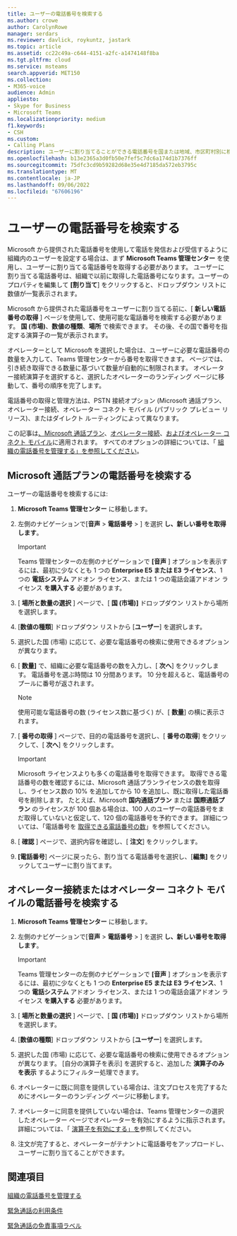 ```yaml
---
title: ユーザーの電話番号を検索する
ms.author: crowe
author: CarolynRowe
manager: serdars
ms.reviewer: davlick, roykuntz, jastark
ms.topic: article
ms.assetid: cc22c49a-c644-4151-a2fc-a1474148f8ba
ms.tgt.pltfrm: cloud
ms.service: msteams
search.appverid: MET150
ms.collection:
- M365-voice
audience: Admin
appliesto:
- Skype for Business
- Microsoft Teams
ms.localizationpriority: medium
f1.keywords:
- CSH
ms.custom:
- Calling Plans
description: ユーザーに割り当てることができる電話番号を国または地域、市区町村別に検索し、必要な番号の数量を指定する方法を確認します。
ms.openlocfilehash: b13e2365a3d0fb50e7fef5c7dc6a174d1b7376ff
ms.sourcegitcommit: 75dfc3cd9b59282d68e35e4d7185da572eb3795c
ms.translationtype: MT
ms.contentlocale: ja-JP
ms.lasthandoff: 09/06/2022
ms.locfileid: "67606196"
---
```

# <a name="search-for-telephone-numbers-for-users"></a>ユーザーの電話番号を検索する

Microsoft から提供された電話番号を使用して電話を発信および受信するように組織内のユーザーを設定する場合は、まず **Microsoft Teams 管理センター** を使用し、ユーザーに割り当てる電話番号を取得する必要があります。 ユーザーに割り当てる電話番号は、組織で以前に取得した電話番号になります。ユーザーのプロパティを編集して **[割り当て**] をクリックすると、ドロップダウン リストに数値が一覧表示されます。
  
Microsoft から提供された電話番号をユーザーに割り当てる前に、[ **新しい電話番号の取得** ] ページを使用して、使用可能な電話番号を検索する必要があります。 **国 (市場)**、**数値の種類**、**場所** で検索できます。 その後、その国で番号を指定する演算子の一覧が表示されます。

オペレーターとして Microsoft を選択した場合は、ユーザーに必要な電話番号の数量を入力して、Teams 管理センターから番号を取得できます。 ページでは、引き続き取得できる数量に基づいて数量が自動的に制限されます。 オペレーター接続演算子を選択すると、選択したオペレーターのランディング ページに移動して、番号の順序を完了します。

電話番号の取得と管理方法は、PSTN 接続オプション (Microsoft 通話プラン、オペレーター接続、オペレーター コネクト モバイル (パブリック プレビュー リリース)、またはダイレクト ルーティングによって異なります。

この記事は[、Microsoft 通話プラン](#search-for-telephone-numbers-for-microsoft-calling-plans)、[オペレーター接続](#search-for-telephone-numbers-for-operator-connect-or-operator-connect-mobile)、[およびオペレーター コネクト モバイル](#search-for-telephone-numbers-for-operator-connect-or-operator-connect-mobile)に適用されます。 すべてのオプションの詳細については、「 [組織の電話番号を管理する」を参照してください](/microsoftteams/manage-phone-numbers-landing-page)。

## <a name="search-for-telephone-numbers-for-microsoft-calling-plans"></a>Microsoft 通話プランの電話番号を検索する

ユーザーの電話番号を検索するには:
  
1. **Microsoft Teams 管理センター** に移動します。

2. 左側のナビゲーションで[**音声** > **電話番号** > ] を選択 **し、新しい番号を取得します**。
  
    > [!IMPORTANT]
    > Teams 管理センターの左側のナビゲーションで **[音声** ] オプションを表示するには、最初に少なくとも 1 つの **Enterprise E5 または E3 ライセンス**、1 つの **電話システム** アドオン ライセンス、または 1 つの電話会議アドオン ライセンス **を購入する** 必要があります。  

3. [ **場所と数量の選択** ] ページで、[ **国 (市場)]** ドロップダウン リストから場所を選択します。

4. [**数値の種類**] ドロップダウン リストから [**ユーザー**] を選択します。

5. 選択した国 (市場) に応じて、必要な電話番号の検索に使用できるオプションが異なります。  

6. [ **数量]** で、組織に必要な電話番号の数を入力し、[ **次へ**] をクリックします。 電話番号を選ぶ時間は 10 分間あります。 10 分を超えると、電話番号のプールに番号が返されます。

    > [!NOTE]
    > 使用可能な電話番号の数 (ライセンス数に基づく) が、[ **数量**] の横に表示されます。
  
7. [ **番号の取得** ] ページで、目的の電話番号を選択し、[ **番号の取得**] をクリックして、[ **次へ**] をクリックします。

    > [!IMPORTANT]
    > Microsoft ライセンスよりも多くの電話番号を取得できます。 取得できる電話番号の数を確認するには、Microsoft 通話プランライセンスの数を取得し、ライセンス数の 10% を追加してから 10 を追加し、既に取得した電話番号を削除します。 たとえば、Microsoft **国内通話プラン** または **国際通話プラン** のライセンスが 100 個ある場合は、100 人のユーザーの電話番号をまだ取得していないと仮定して、120 個の電話番号を予約できます。 詳細については、「電話番号を [取得できる電話番号の数](./how-many-phone-numbers-can-you-get.md)」を参照してください。

8. [ **確認** ] ページで、選択内容を確認し、[ **注文**] をクリックします。

9. **[電話番号**] ページに戻ったら、割り当てる電話番号を選択し、[**編集]** をクリックしてユーザーに割り当てます。

## <a name="search-for-telephone-numbers-for-operator-connect-or-operator-connect-mobile"></a>オペレーター接続またはオペレーター コネクト モバイルの電話番号を検索する

1. **Microsoft Teams 管理センター** に移動します。

2. 左側のナビゲーションで[**音声** > **電話番号** > ] を選択 **し、新しい番号を取得します**。
  
    > [!IMPORTANT]
    > Teams 管理センターの左側のナビゲーションで **[音声** ] オプションを表示するには、最初に少なくとも 1 つの **Enterprise E5 または E3 ライセンス**、1 つの **電話システム** アドオン ライセンス、または 1 つの電話会議アドオン ライセンス **を購入する** 必要があります。  

3. [ **場所と数量の選択** ] ページで、[ **国 (市場)]** ドロップダウン リストから場所を選択します。

4. [**数値の種類**] ドロップダウン リストから [**ユーザー**] を選択します。

5. 選択した国 (市場) に応じて、必要な電話番号の検索に使用できるオプションが異なります。 [自分の演算子を表示] を選択すると、追加した **演算子のみを表示** するようにフィルター処理できます。

6. オペレーターに既に同意を提供している場合は、注文プロセスを完了するためにオペレーターのランディング ページに移動します。

7. オペレーターに同意を提供していない場合は、Teams 管理センターの選択したオペレーター ページでオペレーターを有効にするように指示されます。 詳細については、「 [演算子を有効にする」を](operator-connect-configure.md#enable-an-operator)参照してください。

8. 注文が完了すると、オペレーターがテナントに電話番号をアップロードし、ユーザーに割り当てることができます。  

## <a name="related-topics"></a>関連項目

[組織の電話番号を管理する](manage-phone-numbers-landing-page.md)

[緊急通話の利用条件](./emergency-calling-terms-and-conditions.md)

[緊急通話の免責事項ラベル](https://github.com/MicrosoftDocs/OfficeDocs-SkypeForBusiness/blob/live/Teams/downloads/emergency-calling/emergency-calling-label-(en-us)-(v.1.0).zip?raw=true)
